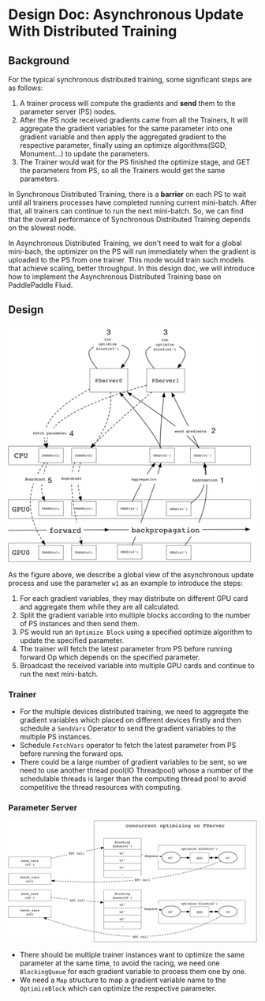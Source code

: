 # Design Doc: Asynchronous Update With Distributed Training

## Background

For the typical synchronous distributed training, some significant steps are as follows:

1. A trainer process will compute the gradients and **send** them to the parameter server (PS) nodes.
1. After the PS node received gradients came from all the Trainers, It will aggregate the
gradient variables for the same parameter into one gradient variable and then apply the aggregated
gradient to the respective parameter, finally using an optimize algorithms(SGD, Monument...)
to update the parameters.
1. The Trainer would wait for the PS finished the optimize stage, and GET the parameters from PS,
so all the Trainers would get the same parameters.

In Synchronous Distributed Training, there is a **barrier** on each PS to wait until all trainers processes
have completed running current mini-batch. After that, all trainers can continue to run the next
mini-batch. So, we can find that the overall performance of Synchronous Distributed Training depends 
on the slowest node.

In Asynchronous Distributed Training, we don't need to wait for a global mini-bach, the optimizer on
the PS will run immediately when the gradient is uploaded to the PS from one trainer. This mode would
train such models that achieve scaling, better throughput. In this design doc, we will introduce how to 
implement the Asynchronous Distributed Training base on PaddlePaddle Fluid.

## Design

<img src="./src/async_update.png" width="600"/>

As the figure above, we describe a global view of the asynchronous update process and use
the parameter `w1` as an example to introduce the steps:
1. For each gradient variables, they may distribute on different GPU card and aggregate
them while they are all calculated.
1. Split the gradient variable into multiple blocks according to the number of PS
instances and then send them.
1. PS would run an `Optimize Block` using a specified optimize algorithm to update
the specified parameter.
1. The trainer will fetch the latest parameter from PS before running forward Op which depends
on the specified parameter.
1. Broadcast the received variable into multiple GPU cards and continue to run the next
mini-batch.

### Trainer

- For the multiple devices distributed training, we need to aggregate the gradient
variables which placed on different devices firstly and then schedule a `SendVars` Operator to
send the gradient variables to the multiple PS instances.
- Schedule `FetchVars` operator to fetch the latest parameter from PS before running
the forward ops.
- There could be a large number of gradient variables to be sent, so we need to use another
thread pool(IO Threadpool) whose a number of the schedulable threads is larger than the
computing thread pool to avoid competitive the thread resources with computing.

### Parameter Server

<img src="./src/async_pserver.png" width="750"/>

- There should be multiple trainer instances want to optimize the same parameter at
the same time, to avoid the racing, we need one `BlockingQueue` for each gradient
variable to process them one by one.
- We need a `Map` structure to map a gradient variable name to the `OptimizeBlock` which
can optimize the respective parameter.
